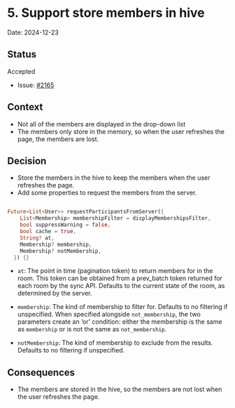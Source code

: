 # 5. Support store members in hive

Date: 2024-12-23

## Status

Accepted

- Issue: [#2165](https://github.com/linagora/twake-on-matrix/issues/2165)

## Context

- Not all of the members are displayed in the drop-down list
- The members only store in the memory, so when the user refreshes the page, the members are lost.

## Decision

- Store the members in the hive to keep the members when the user refreshes the page.
- Add some properties to request the members from the server.

```dart

Future<List<User>> requestParticipantsFromServer({
    List<Membership> membershipFilter = displayMembershipsFilter,
    bool suppressWarning = false,
    bool cache = true,
    String? at,
    Membership? membership,
    Membership? notMembership,
  }) {}

```

- `at`: The point in time (pagination token) to return members for in the room. 
This token can be obtained from a prev_batch token returned for each room by the sync API. 
Defaults to the current state of the room, as determined by the server.

- `membership`: The kind of membership to filter for. Defaults to no filtering if unspecified. 
When specified alongside `not_membership`, the two parameters create an ‘or’ condition: either the membership is the same as `membership` or is not the same as `not_membership`.

- `notMembership`: The kind of membership to exclude from the results. Defaults to no filtering if unspecified.

## Consequences

- The members are stored in the hive, so the members are not lost when the user refreshes the page.
